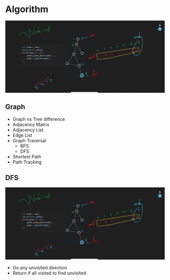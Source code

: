 # Algorithm 

<img src="https://github.com/Shakil-Ahmmed8882/phitron/blob/main/source/algorithm/modules/module_2/image.png?raw=true">

## Graph
- Graph vs Tree difference
- Adjacency Matrix
- Adjacency List
- Edge List
- Graph Traversal
  - BFS
  - DFS
- Shortest Path
- Path Tracking

## DFS
<img src="https://github.com/Shakil-Ahmmed8882/phitron/blob/main/source/algorithm/modules/module_2/image.png?raw=true">

- Go any unvisited direction
- Return if all visited to find unvisited
